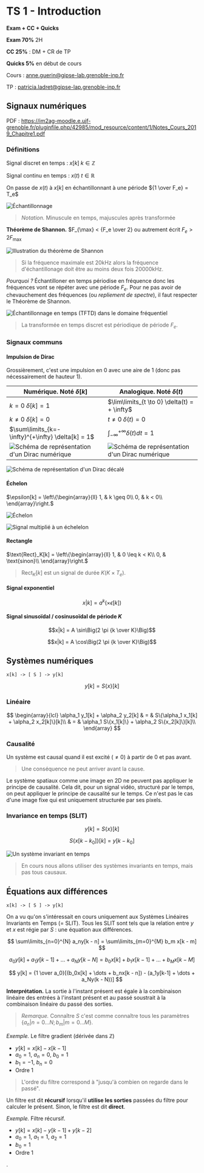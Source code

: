 # TS 1 - Introduction

**Exam + CC + Quicks**

**Exam 70%** 2H

**CC 25%** : DM + CR de TP

**Quicks 5%** en début de cours

Cours : <anne.guerin@gipse-lab.grenoble-inp.fr>

TP : <patricia.ladret@gipse-lap.grenoble-inp.fr>

## Signaux numériques

PDF : <https://im2ag-moodle.e.ujf-grenoble.fr/pluginfile.php/42985/mod_resource/content/1/Notes_Cours_2019_Chapitre1.pdf>

### Définitions

Signal discret en temps : $x[k]\; k \in \mathbb{Z}$

Signal continu en temps : $x(t)\; t \in \mathbb{R}$

On passe de $x(t)$ à $x[k]$ en échantillonnant à une période ${1 \over F_e} = T_e$

![Échantillonnage](1.jpg)

> *Notation.* Minuscule en temps, majuscules après transformée

**Théorème de Shannon.** $F_{\max} < {F_e \over 2} ou autrement écrit $F_e > 2F_{\max}$

![Illustration du théorème de Shannon](2.jpg)

> Si la fréquence maximale est 20kHz alors la fréquence d'échantillonage doit être au moins deux fois 20000kHz.

*Pourquoi ?* Échantilloner en temps périodise en fréquence donc les fréquences vont se répéter avec une période $F_e$. Pour ne pas avoir de chevauchement des fréquences (ou *repliement de spectre*), il faut respecter le Théorème de Shannon.

![Échantillonnage en temps (TFTD) dans le domaine fréquentiel](3.jpg)

> La transformée en temps discret est périodique de période $F_e$.

### Signaux communs

#### Impulsion de Dirac

Grossièrement, c'est une impulsion en 0 avec une aire de 1 (donc pas nécessairement de hauteur 1).

**Numérique.** Noté $\delta[k]$                         | **Analogique.** Noté $\delta(t)$
--------------------------------------------------------|---------------------------------------------
$k = 0\; \delta[k] = 1$                                 | $\lim\limits_{t \to 0} \delta(t) = + \infty$
$k \neq 0\; \delta[k] = 0$                              | $t \neq 0\; \delta(t) = 0$
$\sum\limits_{k=-\infty}^{+\infty} \delta[k] = 1$       | $\int_{-\infty}^{+\infty} \delta(t) dt = 1$
![Schéma de représentation d'un Dirac numérique](4.jpg) | ![Schéma de représentation d'un Dirac numérique](5.jpg)

![Schéma de représentation d'un Dirac décalé](6.jpg)
#### Échelon

$\epsilon[k] = \left\{\begin{array}{ll}
1, & k \geq 0\\
0, & k < 0\\
\end{array}\right.$

![Échelon](7.jpg)

![Signal multiplié à un échelelon](8.jpg)

#### Rectangle

$\text{Rect}_K[k] = \left\{\begin{array}{ll}
1, & 0 \leq k < K\\
0, & \text{sinon}\\
\end{array}\right.$

> $\text{Rect}_K[k]$ est un signal de durée $K(K \times T_e)$.

#### Signal exponentiel

$$x|k] = a^k (\times \epsilon[k])$$

#### Signal sinusoïdal / cosinusoïdal de période $K$

$$x|k] = A \sin\Big(2 \pi {k \over K}\Big)$$

$$x|k] = A \cos\Big(2 \pi {k \over K}\Big)$$

## Systèmes numériques

```text
x[k] -> [ S ] -> y[k]
```

$$
y[k] = S\{x\}[k]
$$

### Linéaire

$$
\begin{array}{lcl}
\alpha_1 y_1[k] + \alpha_2 y_2[k] & = & S\{\alpha_1 x_1[k] + \alpha_2 x_2[k]\}[k]\\
 & = & \alpha_1 S\{x_1[k]\} + \alpha_2 S\{x_2[k]\}[k]\\
\end{array}
$$

### Causalité

Un système est causal quand il est excité ($\neq 0$) à partir de 0 et pas avant.

> Une conséquence ne peut arriver avant la cause.

Le système spatiaux comme une image en 2D ne peuvent pas appliquer le principe de causalité. Cela dit, pour un signal vidéo, structuré par le temps, on peut appliquer le principe de causalité sur le temps. Ce n'est pas le cas d'une image fixe qui est uniquement structurée par ses pixels.

### Invariance en temps (SLIT)

$$y[k] = S\{x\}[k]$$

$$S\{x[k - k_0]\}[k] = y[k - k_0]$$

![Un système invariant en temps](9.jpg)

> En cours nous allons utiliser des systèmes invariants en temps, mais pas tous causaux.

## Équations aux différences

```text
x[k] -> [ S ] -> y[k]
```

On a vu qu'on s'intéressait en cours uniquement aux Systèmes Linéaires Invariants en Temps (= SLIT). Tous les SLIT sont tels que la relation entre $y$ et $x$ est régie par $S$ : une équation aux différences.

$$
\sum\limits_{n=0}^{N} a_ny[k - n] = \sum\limits_{m=0}^{M} b_m x[k - m]
$$

$$
a_0 y[k] + a_1 y[k - 1] + ... + a_N y[k - N] = b_0 x[k] + b_1 x[k - 1] + ... + b_M x[k - M]
$$

$$
y[k] = {1 \over a_0}[(b_0x[k] + \dots + b_nx[k - n]) - (a_1y[k-1] + \dots + a_Ny(k - N))]
$$

**Interprétation.** La sortie à l'instant présent est égale à la combinaison linéaire des entrées à l'instant présent et au passé soustrait à la combinaison linéaire du passé des sorties.

> *Remarque.* Connaître $S$ c'est comme connaître tous les paramètres $\{a_n | n=0...N ; b_m | m=0...M\}$.

*Exemple.* Le filtre gradient (dérivée dans $\mathbb{Z}$)

- $y[k] = x[k] - x[k - 1]$
- $a_0 = 1$, $a_n = 0$, $b_0 = 1$
- $b_1 = -1$, $b_n = 0$
- Ordre 1

> L'ordre du filtre correspond à "jusqu'à combien on regarde dans le passé".

Un filtre est dit **récursif** lorsqu'il **utilise les sorties** passées du filtre pour calculer le présent. Sinon, le filtre est dit **direct**.

*Exemple.* Filtre récursif.

- $y[k] = x[k] - y[k - 1] + y[k - 2]$
- $a_0 = 1$, $a_1 = 1$, $a_2 = 1$
- $b_0 = 1$
- Ordre 1

.
